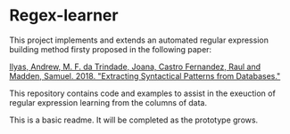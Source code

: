 # Regex-learner

This project implements and extends an automated regular expression building method firsty proposed in the following paper: 

[Ilyas, Andrew, M. F. da Trindade, Joana, Castro Fernandez, Raul and Madden, Samuel. 2018. "Extracting Syntactical Patterns from Databases."](https://hdl.handle.net/1721.1/137774)

This repository contains code and examples to assist in the exeuction of regular expression learning from the columns of data.

This is a basic readme. It will be completed as the prototype grows.
